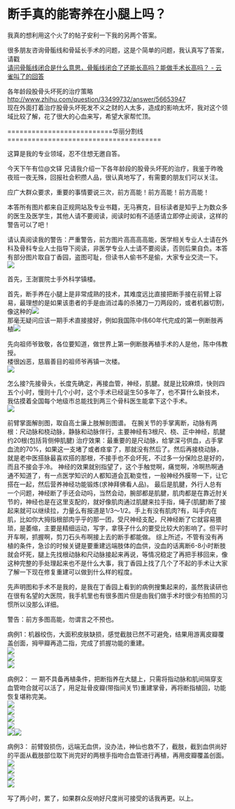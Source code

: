 # 断手真的能寄养在小腿上吗？

我真的想利用这个火了的帖子安利一下我的另两个答案。  

很多朋友咨询骨骺线和骨延长手术的问题，这是个简单的问题，我认真写了答案，请戳  
[请问骨骺线闭合是什么意思，骨骺线闭合了还能长高吗？能做手术长高吗？ - 云雀叫了的回答](http://www.zhihu.com/question/33580727/answer/56951357)  

各年龄段股骨头坏死的治疗策略  
[<span>http://www.</span><span>zhihu.com/question/3349</span><span>9732/answer/56653947</span><span></span>](http://www.zhihu.com/question/33499732/answer/56653947)  
现在外面打着治疗股骨头坏死发不义之财的人太多，造成的影响太坏，我对这个领域比较了解，花了很大的心血来写，希望大家帮忙顶。  

==========================华丽分割线======================================  

这算是我的专业领域，忍不住想无邀自答。  

今天下午有位@文铎 兄请我介绍一下各年龄段的股骨头坏死的治疗，我鉴于昨晚夜班一夜无殊，回报社会积攒人品，很认真地写了，有需要的朋友们可以关注。  

应广大群众要求，重要的事情要说三次，前方高能！前方高能！前方高能！  

本答所有图片都来自正规网站及专业书籍，无马赛克，目标读者是知乎上为数众多的医生及医学生，其他人请不要阅读，阅读时如有不适感请立即停止阅读，这样的警告可以了吧！  

请认真阅读我的警告：严重警告，前方图片高高高高能，医学相关专业人士请在外科及骨科专业人士指导下阅读，非医学专业人士请不要阅读，否则后果自负。本答有部分图片取自丁香园，盗图可耻，但读书人偷书不是偷，大家专业交流一下。  
![](https://pic4.zhimg.com/e404d55432d6014abbfb9ec20de8f223_b.jpg)  

首先，王澍寰院士手外科学镇楼。  

首先，断手养在小腿上是非常成熟的技术，其难度远比直接把断手接在前臂上容易，最理想的是如果该患者的手是由消过毒的杀猪刀一刀两段的，或者机器切割，像这种的![](https://pic2.zhimg.com/518a7a295d508ad2d861d62895057bbd_b.jpg)  
那毫无疑问应该一期手术直接接好，例如我国陈中伟60年代完成的第一例断肢再植![](https://pic3.zhimg.com/ac3f7b734faf188d9cc6cc464f9f4f52_b.jpg)  

先向祖师爷致敬，各位要知道，做世界上第一例断肢再植手术的人是他，陈中伟教授。  
楼很凶恶，慈眉善目的祖师爷再镇一次楼。  
![](https://pic2.zhimg.com/93a93ab90295290d1072c39c718e9a79_b.jpg)  

怎么接?先接骨头，长度先确定，再接血管，神经，肌腱。就是比较麻烦，快则四五个小时，慢则十几个小时，这个手术已经诞生50多年了，也不算什么新技术，我估摸着全国每个地级市总能找到两三个骨科医生能拿下这个手术。  
![](https://pic1.zhimg.com/16a76f9343c910da196c2f5990b80940_b.jpg)  

前臂掌面解剖图，取自高士廉上肢解剖图谱。 在腕关节的手掌离断，动脉有两根：尺动脉和桡动脉，静脉和动脉伴行，主要神经有3根尺、桡、正中神经，肌腱约20根(包括背侧伸肌腱) 治疗效果：最重要的是尺动脉，给掌深弓供血，占手掌血流的70%，如果这一支堵了或者痉挛了，那就没有然后了。然后再接桡动脉，就是老中医搭脉最喜欢搭的那根，不接手也不会坏死，不过多一分保险总是好的，而且不接会手冷。 神经的效果就别指望了，这个手触觉啊，痛觉啊，冷啊热啊通通不知道了，有一点医学知识的人都知道会瓦勒变性，一般神经外膜带一下，让它搭在一起，然后营养神经功能锻炼(求神拜佛看人品)。 最后是肌腱，外行人总有一个问题，神经断了手还会动吗，当然会动，腕部都是肌腱，肌肉都是在靠近肘关节的，神经也是在这里支配的，就好像肌肉通过肌腱来拉手指，绳子(肌腱)断了接起来就可以继续拉，力量么有报道是1/3～1/2。手上有没有肌肉?有，叫手内在肌，比如你大拇指根部肉乎乎的那一团，受尺神经支配，尺神经断了它就容易猥琐，是萎缩，主要是精细运动，写字，拿筷子什么的要受比较大的影响了。但平时开车啊，抓握啊，剪刀石头布啊接上去的断手都能做。 综上所述，不管有没有再植的条件，急诊的时候关键是要重建远端肢体的血供，没血的话离断6-8小时断肢就会坏死，腿上先找根动脉和尺动脉接起来再说，等情况稳定了再把手移回来，像这种完整的手处理起来也不是什么大事，我丁香园上找了几个了不起的手术让大家了解一下现在修复重建可以做到什么样的程度。  

先声明图和手术不是我的，是我在丁香园上看到的病例搜集起来的，虽然我读研也在很有名望的大医院，我手机里也有很多图片但是由我们做手术时很少有拍照的习惯所以没那么详细。  

警告：前方多图高能，勿谓言之不预也。  

病例1：机器绞伤，大面积皮肤缺损，感觉截肢已然不可避免，结果用游离皮瓣覆盖创面，拇甲瓣再造二指，完成了抓握功能的重建。  
![](https://pic3.zhimg.com/ab9944b12c55d261a0a84042a2a60c56_b.jpg)  
![](https://pic4.zhimg.com/0c4692dc81f62f533fee414d8e367663_b.jpg)  
![](https://pic1.zhimg.com/e44861625883fb78a203b65d065ed5e4_b.jpg)  

病例2： 一 期不具备再植条件，把断指养在大腿上，只需将指动脉和肌间隔穿支血管吻合就可以活了，用足趾骨皮瓣(带指间关节)重建掌骨，再将断指植回，功能恢复堪称完美。  
![](https://pic3.zhimg.com/d504212acff56062cd912412301e853a_b.jpg)  
![](https://pic4.zhimg.com/f1e4b824504d83748d0ae1aa94d9304b_b.jpg)  
![](https://pic2.zhimg.com/7e494acce1face841b246e90c6f44da5_b.jpg)  
![](https://pic4.zhimg.com/8eecd2af0f301c5631367654b08c076f_b.jpg)  
![](https://pic4.zhimg.com/974fcf33474fe1a49d0abe47b5b40e5f_b.jpg)![](https://pic3.zhimg.com/f5a2ffd0a4e482a0a5e536f1667f3f02_b.jpg)  

病例3： 前臂毁损伤，远端无血供，没办法，神仙也救不了，截肢，截到血供尚好的平面从截肢部位取下尚完好的两根手指吻合血管进行再植，再用皮瓣覆盖创面。  
![](https://pic2.zhimg.com/5e3a9fbc55263c93ef6d479fa1756b19_b.jpg)  
![](https://pic1.zhimg.com/9aaf1ba355acca0923ebf758cdbc74e0_b.jpg)  
![](https://pic2.zhimg.com/3f3a4b38176a40872c671f420ddf0849_b.jpg)  
![](https://pic2.zhimg.com/c16f63d8cd0c287360105a88e63caa91_b.jpg)  

写了两小时，累了，如果群众反响好尺度尚可接受的话我再更。以上。
